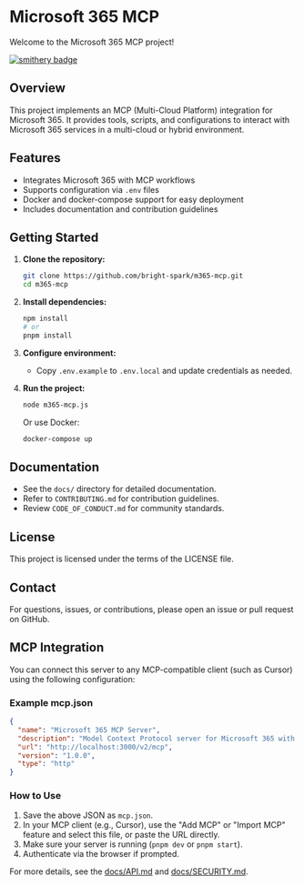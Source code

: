 # Microsoft 365 MCP

Welcome to the Microsoft 365 MCP project!

[![smithery badge](https://smithery.ai/badge/@bright-spark/m365-mcp)](https://smithery.ai/server/@bright-spark/m365-mcp)

## Overview
This project implements an MCP (Multi-Cloud Platform) integration for Microsoft 365. It provides tools, scripts, and configurations to interact with Microsoft 365 services in a multi-cloud or hybrid environment.

## Features
- Integrates Microsoft 365 with MCP workflows
- Supports configuration via `.env` files
- Docker and docker-compose support for easy deployment
- Includes documentation and contribution guidelines

## Getting Started
1. **Clone the repository:**
   ```sh
   git clone https://github.com/bright-spark/m365-mcp.git
   cd m365-mcp
   ```
2. **Install dependencies:**
   ```sh
   npm install
   # or
   pnpm install
   ```
3. **Configure environment:**
   - Copy `.env.example` to `.env.local` and update credentials as needed.

4. **Run the project:**
   ```sh
   node m365-mcp.js
   ```
   Or use Docker:
   ```sh
   docker-compose up
   ```

## Documentation
- See the `docs/` directory for detailed documentation.
- Refer to `CONTRIBUTING.md` for contribution guidelines.
- Review `CODE_OF_CONDUCT.md` for community standards.

## License
This project is licensed under the terms of the LICENSE file.

## Contact
For questions, issues, or contributions, please open an issue or pull request on GitHub.

## MCP Integration

You can connect this server to any MCP-compatible client (such as Cursor) using the following configuration:

### Example mcp.json
```json
{
  "name": "Microsoft 365 MCP Server",
  "description": "Model Context Protocol server for Microsoft 365 with browser-based authentication",
  "url": "http://localhost:3000/v2/mcp",
  "version": "1.0.0",
  "type": "http"
}
```

### How to Use
1. Save the above JSON as `mcp.json`.
2. In your MCP client (e.g., Cursor), use the "Add MCP" or "Import MCP" feature and select this file, or paste the URL directly.
3. Make sure your server is running (`pnpm dev` or `pnpm start`).
4. Authenticate via the browser if prompted.

For more details, see the [docs/API.md](docs/API.md) and [docs/SECURITY.md](docs/SECURITY.md).
